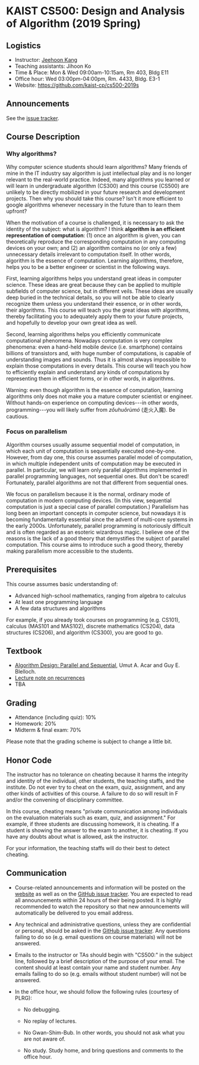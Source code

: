 # KAIST CS500: Design and Analysis of Algorithm (2019 Spring)


## Logistics

- Instructor: [Jeehoon Kang](https://cp.kaist.ac.kr/jeehoon.kang)
- Teaching assistants: Jihoon Ko
- Time & Place: Mon & Wed 09:00am-10:15am, Rm 403, Bldg E11
- Office hour: Wed 03:00pm-04:00pm, Rm. 4433, Bldg. E3-1
- Website: https://github.com/kaist-cp/cs500-2019s


## Announcements

See the [issue tracker](https://github.com/kaist-cp/cs500-2019s/issues?q=is%3Aissue+is%3Aopen+label%3Aannouncement).


## Course Description

### Why algorithms?

Why computer science students should learn algorithms?  Many friends of mine in the IT industry say
algorithm is just intellectual play and is no longer relevant to the real-world practice.  Indeed,
many algorithms you learned or will learn in undergraduate algorithm (CS300) and this course (CS500)
are unlikely to be directly mobilized in your future research and development projects.  Then why
you should take this course?  Isn't it more efficient to google algorithms whenever necessary in the
future than to learn them upfront?

When the motivation of a course is challenged, it is necessary to ask the identity of the subject:
what is algorithm?  I think **algorithm is an efficient representation of computation**: (1) once an
algorithm is given, you can theoretically reproduce the corresponding computation in any computing
devices on your own; and (2) an algorithm contains no (or only a few) unnecessary details irrelevant
to computation itself.  In other words, algorithm is the essence of computation.  Learning
algorithms, therefore, helps you to be a better engineer or scientist in the following ways.

First, learning algorithms helps you understand great ideas in computer science.  These ideas are
great because they can be applied to multiple subfields of computer science, but in different veils.
These ideas are usually deep buried in the technical details, so you will not be able to clearly
recognize them unless you understand their essence, or in other words, their algorithms.  This
course will teach you the great ideas with algorithms, thereby facilitating you to adequately apply
them to your future projects, and hopefully to develop your own great idea as well.

Second, learning algorithms helps you efficiently communicate computational phenomena.  Nowadays
computation is very complex phenomena: even a hand-held mobile device (i.e. smartphone) contains
billions of transistors and, with huge number of computations, is capable of understanding images
and sounds.  Thus it is almost always impossible to explain those computations in every details.
This course will teach you how to efficiently explain and understand any kinds of computations by
representing them in efficient forms, or in other words, in algorithms.

Warning: even though algorithm is the essence of computation, learning algorithms only does not make
you a mature computer scientist or engineer.  Without hands-on experience on computing devices---in
other words, programming---you will likely suffer from <i>zǒu​huǒ​rù​mó</i> (走火入魔).  Be cautious.


### Focus on parallelism

Algorithm courses usually assume sequential model of computation, in which each unit of computation
is sequentially executed one-by-one.  However, from day one, this course assumes parallel model of
computation, in which multiple independent units of computation may be executed in parallel.  In
particular, we will learn only parallel algorithms implemented in parallel programming languages,
not sequential ones.  But don't be scared!  Fortunately, parallel algorithms are not that different
from sequential ones.

We focus on parallelism because it is the normal, ordinary mode of computation in modern computing
devices.  (In this view, sequential computation is just a special case of parallel computation.)
Parallelism has long been an important concepts in computer science, but nowadays it is becoming
fundamentally essential since the advent of multi-core systems in the early 2000s.  Unfortunately,
parallel programming is notoriously difficult and is often regarded as an esoteric wizardrous magic.
I believe one of the reasons is the lack of a good theory that demystifies the subject of parallel
computation.  This course aims to introduce such a good theory, thereby making parallelism more
accessible to the students.


## Prerequisites

This course assumes basic understanding of:

- Advanced high-school mathematics, ranging from algebra to calculus
- At least one programming language
- A few data structures and algorithms

For example, if you already took courses on programming (e.g. CS101), calculus (MAS101 and MAS102),
discrete mathematics (CS204), data structures (CS206), and algorithm (CS300), you are good to go.


## Textbook

- [Algorithm Design: Parallel and Sequential](https://sites.google.com/view/algorithms-book/), Umut
  A. Acar and Guy E. Blelloch.
- [Lecture note on recurrences](https://drive.google.com/a/cp.kaist.ac.kr/file/d/1zfHqYV1D7tMtOIA1mPae7abOp7TRBOw9)
- TBA


## Grading

- Attendance (including quiz): 10%
- Homework: 20%
- Midterm & final exam: 70%

Please note that the grading scheme is subject to change a little bit.


## Honor Code

The instructor has no tolerance on cheating because it harms the integrity and identity of the
individual, other students, the teaching staffs, and the institute.  Do not ever try to cheat on the
exam, quiz, assignment, and any other kinds of activities of this course.  A failure to do so will
result in F and/or the convening of disciplinary committee.

In this course, cheating means "private communication among individuals on the evaluation materials
such as exam, quiz, and assignment."  For example, if three students are discussing homework, it is
cheating.  If a student is showing the answer to the exam to another, it is cheating.  If you have
any doubts about what is allowed, ask the instructor.

For your information, the teaching staffs will do their best to detect cheating.


## Communication

- Course-related announcements and information will be posted on the
  [website](https://github.com/kaist-cp/cs500-2019s) as well as on the [GitHub issue
  tracker](https://github.com/kaist-cp/cs500-2019s/issues).  You are expected to read all
  announcements within 24 hours of their being posted.  It is highly recommended to watch the
  repository so that new announcements will automatically be delivered to you email address.

- Any technical and administrative questions, unless they are confidential or personal, should be
  asked in the [GitHub issue tracker](https://github.com/kaist-cp/cs500-2019s/issues).  Any
  questions failing to do so (e.g. email questions on course materials) will not be answered.

- Emails to the instructor or TAs should begin with "CS500:" in the subject line, followed by a
  brief description of the purpose of your email.  The content should at least contain your name and
  student number.  Any emails failing to do so (e.g. emails without student number) will not be
  answered.

- In the office hour, we should follow the following rules (courtesy of PLRG):

  + No debugging.

  + No replay of lectures.

  + No Gwan-Shim-Bub. In other words, you should not ask what you are not aware of.

  + No study. Study home, and bring questions and comments to the office hour.
